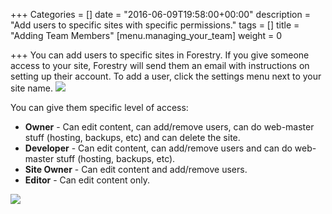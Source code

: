 +++
Categories = []
date = "2016-06-09T19:58:00+00:00"
description = "Add users to specific sites with specific permissions."
tags = []
title = "Adding Team Members"
[menu.managing_your_team]
weight = 0

+++
You can add users to specific sites in Forestry. If you give someone access to your site, Forestry will send them an email with instructions on setting up their account. To add a user, click the settings menu next to your site name.
![](/docs/forestryio/images/forestry-manage-team-1.png)

You can give them specific level of access:

* **Owner** - Can edit content, can add/remove users, can do web-master stuff (hosting, backups, etc) and can delete the site.
* **Developer** - Can edit content, can add/remove users and can do web-master stuff (hosting, backups, etc). 
* **Site Owner** - Can edit content and add/remove users.
* **Editor** - Can edit content only.

![](/docs/forestryio/images/user-roles-permissions.png)
